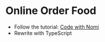 # Online Order Food
* Follow the tutorial: [Code with Nomi](https://youtu.be/v-zxqkz1T8E)
* Rewrite with TypeScript
